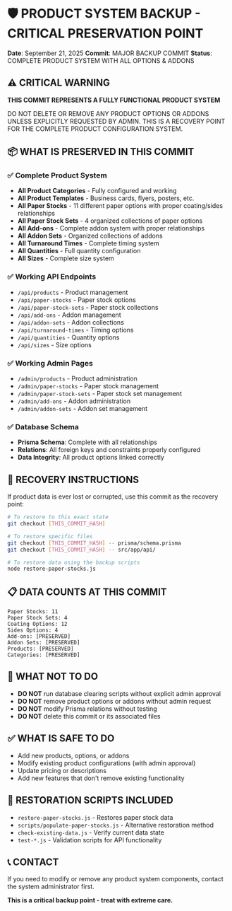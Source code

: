 # 🛡️ PRODUCT SYSTEM BACKUP - CRITICAL PRESERVATION POINT

**Date**: September 21, 2025
**Commit**: MAJOR BACKUP COMMIT
**Status**: COMPLETE PRODUCT SYSTEM WITH ALL OPTIONS & ADDONS

## ⚠️ CRITICAL WARNING

**THIS COMMIT REPRESENTS A FULLY FUNCTIONAL PRODUCT SYSTEM**

DO NOT DELETE OR REMOVE ANY PRODUCT OPTIONS OR ADDONS UNLESS EXPLICITLY REQUESTED BY ADMIN.
THIS IS A RECOVERY POINT FOR THE COMPLETE PRODUCT CONFIGURATION SYSTEM.

## 📦 WHAT IS PRESERVED IN THIS COMMIT

### ✅ Complete Product System
- **All Product Categories** - Fully configured and working
- **All Product Templates** - Business cards, flyers, posters, etc.
- **All Paper Stocks** - 11 different paper options with proper coating/sides relationships
- **All Paper Stock Sets** - 4 organized collections of paper options
- **All Add-ons** - Complete addon system with proper relationships
- **All Addon Sets** - Organized collections of addons
- **All Turnaround Times** - Complete timing system
- **All Quantities** - Full quantity configuration
- **All Sizes** - Complete size system

### ✅ Working API Endpoints
- `/api/products` - Product management
- `/api/paper-stocks` - Paper stock options
- `/api/paper-stock-sets` - Paper stock collections
- `/api/add-ons` - Addon management
- `/api/addon-sets` - Addon collections
- `/api/turnaround-times` - Timing options
- `/api/quantities` - Quantity options
- `/api/sizes` - Size options

### ✅ Working Admin Pages
- `/admin/products` - Product administration
- `/admin/paper-stocks` - Paper stock management
- `/admin/paper-stock-sets` - Paper stock set management
- `/admin/add-ons` - Addon administration
- `/admin/addon-sets` - Addon set management

### ✅ Database Schema
- **Prisma Schema**: Complete with all relationships
- **Relations**: All foreign keys and constraints properly configured
- **Data Integrity**: All product options linked correctly

## 🔄 RECOVERY INSTRUCTIONS

If product data is ever lost or corrupted, use this commit as the recovery point:

```bash
# To restore to this exact state
git checkout [THIS_COMMIT_HASH]

# To restore specific files
git checkout [THIS_COMMIT_HASH] -- prisma/schema.prisma
git checkout [THIS_COMMIT_HASH] -- src/app/api/

# To restore data using the backup scripts
node restore-paper-stocks.js
```

## 📋 DATA COUNTS AT THIS COMMIT

```
Paper Stocks: 11
Paper Stock Sets: 4
Coating Options: 12
Sides Options: 4
Add-ons: [PRESERVED]
Addon Sets: [PRESERVED]
Products: [PRESERVED]
Categories: [PRESERVED]
```

## 🚫 WHAT NOT TO DO

- **DO NOT** run database clearing scripts without explicit admin approval
- **DO NOT** remove product options or addons without admin request
- **DO NOT** modify Prisma relations without testing
- **DO NOT** delete this commit or its associated files

## ✅ WHAT IS SAFE TO DO

- Add new products, options, or addons
- Modify existing product configurations (with admin approval)
- Update pricing or descriptions
- Add new features that don't remove existing functionality

## 🔧 RESTORATION SCRIPTS INCLUDED

- `restore-paper-stocks.js` - Restores paper stock data
- `scripts/populate-paper-stocks.js` - Alternative restoration method
- `check-existing-data.js` - Verify current data state
- `test-*.js` - Validation scripts for API functionality

## 📞 CONTACT

If you need to modify or remove any product system components, contact the system administrator first.

**This is a critical backup point - treat with extreme care.**